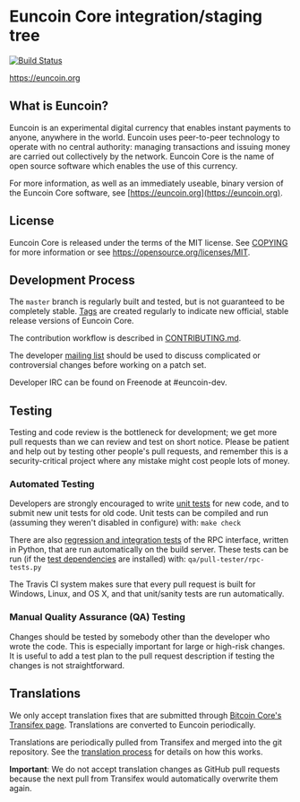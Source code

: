 Euncoin Core integration/staging tree
=====================================

[![Build Status](https://travis-ci.org/euncoin-project/euncoin.svg?branch=master)](https://travis-ci.org/euncoin-project/euncoin)

https://euncoin.org

What is Euncoin?
----------------

Euncoin is an experimental digital currency that enables instant payments to
anyone, anywhere in the world. Euncoin uses peer-to-peer technology to operate
with no central authority: managing transactions and issuing money are carried
out collectively by the network. Euncoin Core is the name of open source
software which enables the use of this currency.

For more information, as well as an immediately useable, binary version of
the Euncoin Core software, see [https://euncoin.org](https://euncoin.org).

License
-------

Euncoin Core is released under the terms of the MIT license. See [COPYING](COPYING) for more
information or see https://opensource.org/licenses/MIT.

Development Process
-------------------

The `master` branch is regularly built and tested, but is not guaranteed to be
completely stable. [Tags](https://github.com/euncoin-project/euncoin/tags) are created
regularly to indicate new official, stable release versions of Euncoin Core.

The contribution workflow is described in [CONTRIBUTING.md](CONTRIBUTING.md).

The developer [mailing list](https://groups.google.com/forum/#!forum/euncoin-dev)
should be used to discuss complicated or controversial changes before working
on a patch set.

Developer IRC can be found on Freenode at #euncoin-dev.

Testing
-------

Testing and code review is the bottleneck for development; we get more pull
requests than we can review and test on short notice. Please be patient and help out by testing
other people's pull requests, and remember this is a security-critical project where any mistake might cost people
lots of money.

### Automated Testing

Developers are strongly encouraged to write [unit tests](/doc/unit-tests.md) for new code, and to
submit new unit tests for old code. Unit tests can be compiled and run
(assuming they weren't disabled in configure) with: `make check`

There are also [regression and integration tests](/qa) of the RPC interface, written
in Python, that are run automatically on the build server.
These tests can be run (if the [test dependencies](/qa) are installed) with: `qa/pull-tester/rpc-tests.py`

The Travis CI system makes sure that every pull request is built for Windows, Linux, and OS X, and that unit/sanity tests are run automatically.

### Manual Quality Assurance (QA) Testing

Changes should be tested by somebody other than the developer who wrote the
code. This is especially important for large or high-risk changes. It is useful
to add a test plan to the pull request description if testing the changes is
not straightforward.

Translations
------------

We only accept translation fixes that are submitted through [Bitcoin Core's Transifex page](https://www.transifex.com/projects/p/bitcoin/).
Translations are converted to Euncoin periodically.

Translations are periodically pulled from Transifex and merged into the git repository. See the
[translation process](doc/translation_process.md) for details on how this works.

**Important**: We do not accept translation changes as GitHub pull requests because the next
pull from Transifex would automatically overwrite them again.
